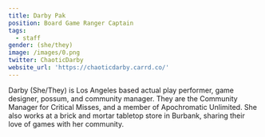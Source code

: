 ```yaml
---
title: Darby Pak
position: Board Game Ranger Captain
tags:
  - staff
gender: (she/they)
image: /images/0.png
twitter: ChaoticDarby
website_url: 'https://chaoticdarby.carrd.co/'
---
```


Darby (She/They) is Los Angeles based actual play performer, game designer, possum, and community manager. They are the Community Manager for Critical Misses, and a member of Apochromatic Unlimited. She also works at a brick and mortar tabletop store in Burbank, sharing their love of games with her community.
